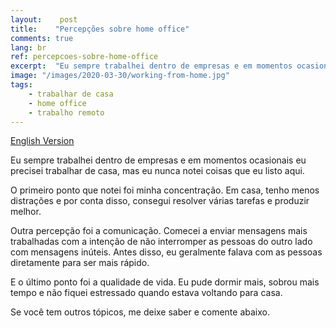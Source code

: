 ```yaml
---
layout:    post
title:    "Percepções sobre home office"
comments: true
lang: br
ref: percepcoes-sobre-home-office
excerpt:  "Eu sempre trabalhei dentro de empresas e em momentos ocasionais eu precisei trabalhar de casa, mas eu nunca notei coisas que eu listo aqui."
image: "/images/2020-03-30/working-from-home.jpg"
tags:
    - trabalhar de casa
    - home office
    - trabalho remoto
---
```


[English Version]({{site.url}}/2020/03/30/insights-about-working-from-home)

Eu sempre trabalhei dentro de empresas e em momentos ocasionais eu precisei trabalhar de casa, mas eu nunca notei coisas que eu listo aqui.

O primeiro ponto que notei foi minha concentração. Em casa, tenho menos distrações e por conta disso, consegui resolver várias tarefas e produzir melhor.

Outra percepção foi a comunicação. Comecei a enviar mensagens mais trabalhadas com a intenção de não interromper as pessoas do outro lado com mensagens inúteis. Antes disso, eu geralmente falava com as pessoas diretamente para ser mais rápido.

E o último ponto foi a qualidade de vida. Eu pude dormir mais, sobrou mais tempo e não fiquei estressado quando estava voltando para casa.

Se você tem outros tópicos, me deixe saber e comente abaixo.